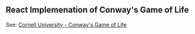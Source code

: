 ## React Implemenation of Conway's Game of Life

See: [Cornell University - Conway's Game of Life](http://pi.math.cornell.edu/~lipa/mec/lesson6.html)

